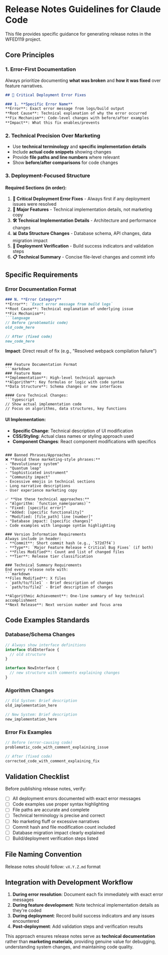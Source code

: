 # Release Notes Guidelines for Claude Code

This file provides specific guidance for generating release notes in the WFED119 project.

## Core Principles

### 1. **Error-First Documentation**
Always prioritize documenting **what was broken** and **how it was fixed** over feature narratives.

```markdown
## 🐛 Critical Deployment Error Fixes

### 1. **Specific Error Name**
**Error**: Exact error message from logs/build output
**Root Cause**: Technical explanation of why the error occurred
**Fix Mechanism**: Code-level changes with before/after examples
**Impact**: What this fix enables/prevents
```

### 2. **Technical Precision Over Marketing**
- Use **technical terminology** and **specific implementation details**
- Include **actual code snippets** showing changes
- Provide **file paths and line numbers** where relevant
- Show **before/after comparisons** for code changes

### 3. **Deployment-Focused Structure**

#### Required Sections (in order):
1. **🐛 Critical Deployment Error Fixes** - Always first if any deployment issues were resolved
2. **🚀 Major Features** - Technical implementation details, not marketing copy
3. **🛠️ Technical Implementation Details** - Architecture and performance changes
4. **📊 Data Structure Changes** - Database schema, API changes, data migration impact
5. **🔧 Deployment Verification** - Build success indicators and validation steps
6. **📋 Technical Summary** - Concise file-level changes and commit info

## Specific Requirements

### Error Documentation Format
```markdown
### N. **Error Category**
**Error**: `Exact error message from build logs`
**Root Cause**: Technical explanation of underlying issue
**Fix Mechanism**:
```language
// Before (problematic code)
old_code_here

// After (fixed code)
new_code_here
```
**Impact**: Direct result of fix (e.g., "Resolved webpack compilation failure")
```

### Feature Documentation Format
```markdown
### Feature Name
**Implementation**: High-level technical approach
**Algorithm**: Key formulas or logic with code syntax
**Data Structure**: Schema changes or new interfaces

#### Core Technical Changes:
```typescript
// Show actual implementation code
// Focus on algorithms, data structures, key functions
```

#### UI Implementation:
- **Specific Change**: Technical description of UI modification
- **CSS/Styling**: Actual class names or styling approach used
- **Component Changes**: React component modifications with specifics
```

### Banned Phrases/Approaches
❌ **Avoid these marketing-style phrases:**
- "Revolutionary system"
- "Quantum leap"
- "Sophisticated instrument"
- "Community impact"
- Excessive emojis in technical sections
- Long narrative descriptions
- User experience marketing copy

✅ **Use these technical approaches:**
- "Algorithm: `function_name(params)`"
- "Fixed: [specific error]"
- "Added: [specific functionality]"
- "Modified: [file_path] line [number]"
- "Database impact: [specific changes]"
- Code examples with language syntax highlighting

### Version Information Requirements
Always include in header:
- **Commit**: Short commit hash (e.g., `572d7f4`)
- **Type**: `Major Feature Release + Critical Bug Fixes` (if both)
- **Files Modified**: Count and list of changed files
- **Tier**: Release tier classification

### Technical Summary Requirements
End every release note with:
```markdown
**Files Modified**: X files
- `path/to/file1` - Brief description of changes
- `path/to/file2` - Brief description of changes

**Algorithmic Achievement**: One-line summary of key technical accomplishment
**Next Release**: Next version number and focus area
```

## Code Examples Standards

### Database/Schema Changes
```typescript
// Always show interface definitions
interface OldInterface {
  // old structure
}

interface NewInterface {
  // new structure with comments explaining changes
}
```

### Algorithm Changes
```typescript
// Old System: Brief description
old_implementation_here

// New System: Brief description
new_implementation_here
```

### Error Fix Examples
```typescript
// Before (error-causing code)
problematic_code_with_comment_explaining_issue

// After (fixed code)
corrected_code_with_comment_explaining_fix
```

## Validation Checklist

Before publishing release notes, verify:

- [ ] All deployment errors documented with exact error messages
- [ ] Code examples use proper syntax highlighting
- [ ] File paths are accurate and complete
- [ ] Technical terminology is precise and correct
- [ ] No marketing fluff or excessive narratives
- [ ] Commit hash and file modification count included
- [ ] Database migration impact clearly explained
- [ ] Build/deployment verification steps listed

## File Naming Convention

Release notes should follow: `vX.Y.Z.md` format

## Integration with Development Workflow

1. **During error resolution**: Document each fix immediately with exact error messages
2. **During feature development**: Note technical implementation details as they're coded
3. **During deployment**: Record build success indicators and any issues encountered
4. **Post-deployment**: Add validation steps and verification results

This approach ensures release notes serve as **technical documentation** rather than **marketing materials**, providing genuine value for debugging, understanding system changes, and maintaining code quality.